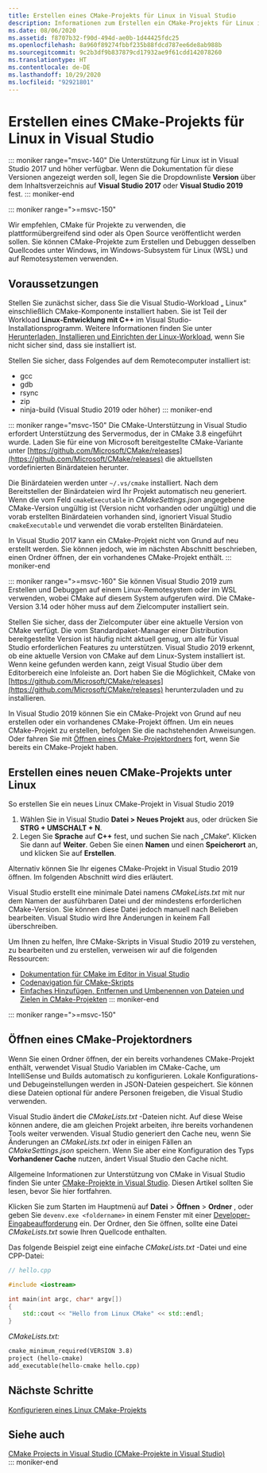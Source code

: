```yaml
---
title: Erstellen eines CMake-Projekts für Linux in Visual Studio
description: Informationen zum Erstellen ein CMake-Projekts für Linux in Visual Studio
ms.date: 08/06/2020
ms.assetid: f8707b32-f90d-494d-ae0b-1d44425fdc25
ms.openlocfilehash: 8a960f89274fbbf235b88fdcd787ee6de8ab988b
ms.sourcegitcommit: 9c2b3df9b837879cd17932ae9f61cdd142078260
ms.translationtype: HT
ms.contentlocale: de-DE
ms.lasthandoff: 10/29/2020
ms.locfileid: "92921801"
---
```

# <a name="create-a-cmake-linux-project-in-visual-studio"></a>Erstellen eines CMake-Projekts für Linux in Visual Studio

::: moniker range="msvc-140"
Die Unterstützung für Linux ist in Visual Studio 2017 und höher verfügbar. Wenn die Dokumentation für diese Versionen angezeigt werden soll, legen Sie die Dropdownliste **Version** über dem Inhaltsverzeichnis auf **Visual Studio 2017** oder **Visual Studio 2019** fest.
::: moniker-end

::: moniker range=">=msvc-150"

Wir empfehlen, CMake für Projekte zu verwenden, die plattformübergreifend sind oder als Open Source veröffentlicht werden sollen. Sie können CMake-Projekte zum Erstellen und Debuggen desselben Quellcodes unter Windows, im Windows-Subsystem für Linux (WSL) und auf Remotesystemen verwenden.

## <a name="before-you-begin"></a>Voraussetzungen

Stellen Sie zunächst sicher, dass Sie die Visual Studio-Workload „ Linux“ einschließlich CMake-Komponente installiert haben. Sie ist Teil der Workload **Linux-Entwicklung mit C++** im Visual Studio-Installationsprogramm. Weitere Informationen finden Sie unter [Herunterladen, Installieren und Einrichten der Linux-Workload](download-install-and-setup-the-linux-development-workload.md), wenn Sie nicht sicher sind, dass sie installiert ist.

Stellen Sie sicher, dass Folgendes auf dem Remotecomputer installiert ist:

- gcc
- gdb
- rsync
- zip
- ninja-build (Visual Studio 2019 oder höher)
::: moniker-end

::: moniker range="msvc-150"
Die CMake-Unterstützung in Visual Studio erfordert Unterstützung des Servermodus, der in CMake 3.8 eingeführt wurde. Laden Sie für eine von Microsoft bereitgestellte CMake-Variante unter [https://github.com/Microsoft/CMake/releases](https://github.com/Microsoft/CMake/releases) die aktuellsten vordefinierten Binärdateien herunter.

Die Binärdateien werden unter `~/.vs/cmake` installiert. Nach dem Bereitstellen der Binärdateien wird Ihr Projekt automatisch neu generiert. Wenn die vom Feld `cmakeExecutable` in *CMakeSettings.json* angegebene CMake-Version ungültig ist (Version nicht vorhanden oder ungültig) und die vorab erstellten Binärdateien vorhanden sind, ignoriert Visual Studio `cmakeExecutable` und verwendet die vorab erstellten Binärdateien.

In Visual Studio 2017 kann ein CMake-Projekt nicht von Grund auf neu erstellt werden. Sie können jedoch, wie im nächsten Abschnitt beschrieben, einen Ordner öffnen, der ein vorhandenes CMake-Projekt enthält.
::: moniker-end

::: moniker range=">=msvc-160"
Sie können Visual Studio 2019 zum Erstellen und Debuggen auf einem Linux-Remotesystem oder im WSL verwenden, wobei CMake auf diesem System aufgerufen wird. Die CMake-Version 3.14 oder höher muss auf dem Zielcomputer installiert sein.

Stellen Sie sicher, dass der Zielcomputer über eine aktuelle Version von CMake verfügt. Die vom Standardpaket-Manager einer Distribution bereitgestellte Version ist häufig nicht aktuell genug, um alle für Visual Studio erforderlichen Features zu unterstützen. Visual Studio 2019 erkennt, ob eine aktuelle Version von CMake auf dem Linux-System installiert ist. Wenn keine gefunden werden kann, zeigt Visual Studio über dem Editorbereich eine Infoleiste an. Dort haben Sie die Möglichkeit, CMake von [https://github.com/Microsoft/CMake/releases](https://github.com/Microsoft/CMake/releases) herunterzuladen und zu installieren.

In Visual Studio 2019 können Sie ein CMake-Projekt von Grund auf neu erstellen oder ein vorhandenes CMake-Projekt öffnen. Um ein neues CMake-Projekt zu erstellen, befolgen Sie die nachstehenden Anweisungen. Oder fahren Sie mit [Öffnen eines CMake-Projektordners](#open-a-cmake-project-folder) fort, wenn Sie bereits ein CMake-Projekt haben.

## <a name="create-a-new-linux-cmake-project"></a>Erstellen eines neuen CMake-Projekts unter Linux

So erstellen Sie ein neues Linux CMake-Projekt in Visual Studio 2019

1. Wählen Sie in Visual Studio **Datei > Neues Projekt** aus, oder drücken Sie **STRG + UMSCHALT + N**.
1. Legen Sie **Sprache** auf **C++** fest, und suchen Sie nach „CMake“. Klicken Sie dann auf **Weiter**. Geben Sie einen **Namen** und einen **Speicherort** an, und klicken Sie auf **Erstellen**.

Alternativ können Sie Ihr eigenes CMake-Projekt in Visual Studio 2019 öffnen. Im folgenden Abschnitt wird dies erläutert.

Visual Studio erstellt eine minimale Datei namens *CMakeLists.txt* mit nur dem Namen der ausführbaren Datei und der mindestens erforderlichen CMake-Version. Sie können diese Datei jedoch manuell nach Belieben bearbeiten. Visual Studio wird Ihre Änderungen in keinem Fall überschreiben.

Um Ihnen zu helfen, Ihre CMake-Skripts in Visual Studio 2019 zu verstehen, zu bearbeiten und zu erstellen, verweisen wir auf die folgenden Ressourcen:

- [Dokumentation für CMake im Editor in Visual Studio](https://devblogs.microsoft.com/cppblog/in-editor-documentation-for-cmake-in-visual-studio/)
- [Codenavigation für CMake-Skripts](https://devblogs.microsoft.com/cppblog/code-navigation-for-cmake-scripts/)
- [Einfaches Hinzufügen, Entfernen und Umbenennen von Dateien und Zielen in CMake-Projekten](https://devblogs.microsoft.com/cppblog/easily-add-remove-and-rename-files-and-targets-in-cmake-projects/)
::: moniker-end

::: moniker range=">=msvc-150"

## <a name="open-a-cmake-project-folder"></a>Öffnen eines CMake-Projektordners

Wenn Sie einen Ordner öffnen, der ein bereits vorhandenes CMake-Projekt enthält, verwendet Visual Studio Variablen im CMake-Cache, um IntelliSense und Builds automatisch zu konfigurieren. Lokale Konfigurations- und Debugeinstellungen werden in JSON-Dateien gespeichert. Sie können diese Dateien optional für andere Personen freigeben, die Visual Studio verwenden.

Visual Studio ändert die *CMakeLists.txt* -Dateien nicht. Auf diese Weise können andere, die am gleichen Projekt arbeiten, ihre bereits vorhandenen Tools weiter verwenden. Visual Studio generiert den Cache neu, wenn Sie Änderungen an *CMakeLists.txt* oder in einigen Fällen an *CMakeSettings.json* speichern. Wenn Sie aber eine Konfiguration des Typs **Vorhandener Cache** nutzen, ändert Visual Studio den Cache nicht.

Allgemeine Informationen zur Unterstützung von CMake in Visual Studio finden Sie unter [CMake-Projekte in Visual Studio](../build/cmake-projects-in-visual-studio.md). Diesen Artikel sollten Sie lesen, bevor Sie hier fortfahren.

Klicken Sie zum Starten im Hauptmenü auf **Datei** > **Öffnen** > **Ordner** , oder geben Sie `devenv.exe <foldername>` in einem Fenster mit einer [Developer-Eingabeaufforderung](../build/building-on-the-command-line.md) ein. Der Ordner, den Sie öffnen, sollte eine Datei *CMakeLists.txt* sowie Ihren Quellcode enthalten.

Das folgende Beispiel zeigt eine einfache *CMakeLists.txt* -Datei und eine CPP-Datei:

```cpp
// hello.cpp

#include <iostream>

int main(int argc, char* argv[])
{
    std::cout << "Hello from Linux CMake" << std::endl;
}
```

*CMakeLists.txt:*

```txt
cmake_minimum_required(VERSION 3.8)
project (hello-cmake)
add_executable(hello-cmake hello.cpp)
```

## <a name="next-steps"></a>Nächste Schritte

[Konfigurieren eines Linux CMake-Projekts](cmake-linux-configure.md)

## <a name="see-also"></a>Siehe auch

[CMake Projects in Visual Studio (CMake-Projekte in Visual Studio)](../build/cmake-projects-in-visual-studio.md)<br/>
::: moniker-end
